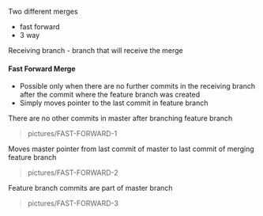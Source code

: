 Two different merges
 - fast forward
 - 3 way

Receiving branch - branch that will receive the merge
 
#### Fast Forward Merge
 - Possible only when there are no further commits in the receiving branch after the commit where the feature branch was created
 - Simply moves pointer to the last commit in feature branch
 
There are no other commits in master after branching feature branch
> pictures/FAST-FORWARD-1

Moves master pointer from last commit of master to last commit of merging feature branch
> pictures/FAST-FORWARD-2

Feature branch commits are part of master branch
> pictures/FAST-FORWARD-3

